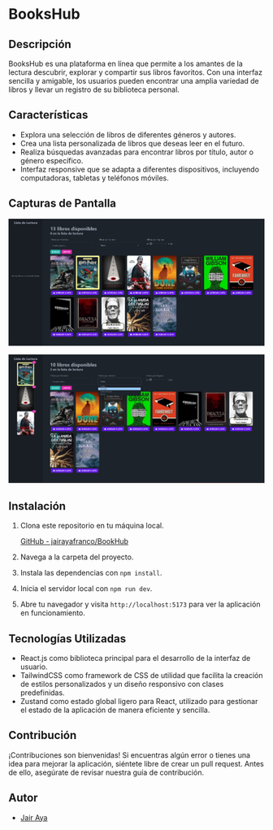 # BooksHub

## Descripción

BooksHub es una plataforma en línea que permite a los amantes de la lectura descubrir, explorar y compartir sus libros favoritos. Con una interfaz sencilla y amigable, los usuarios pueden encontrar una amplia variedad de libros y llevar un registro de su biblioteca personal.

## Características

- Explora una selección de libros de diferentes géneros y autores.
- Crea una lista personalizada de libros que deseas leer en el futuro.
- Realiza búsquedas avanzadas para encontrar libros por título, autor o género específico.
- Interfaz responsive que se adapta a diferentes dispositivos, incluyendo computadoras, tabletas y teléfonos móviles.

## Capturas de Pantalla

![](public\cap1.png)

![](public\cap2.png)

## Instalación

1. Clona este repositorio en tu máquina local.
   
   [GitHub - jairayafranco/BookHub](https://github.com/jairayafranco/BookHub.git)
2. Navega a la carpeta del proyecto.

3. Instala las dependencias con `npm install`.

4. Inicia el servidor local con `npm run dev`.

5. Abre tu navegador y visita `http://localhost:5173` para ver la aplicación en funcionamiento.

## Tecnologías Utilizadas

- React.js como biblioteca principal para el desarrollo de la interfaz de usuario.
- TailwindCSS como framework de CSS de utilidad que facilita la creación de estilos personalizados y un diseño responsivo con clases predefinidas.
- Zustand como estado global ligero para React, utilizado para gestionar el estado de la aplicación de manera eficiente y sencilla.

## Contribución

¡Contribuciones son bienvenidas! Si encuentras algún error o tienes una idea para mejorar la aplicación, siéntete libre de crear un pull request. Antes de ello, asegúrate de revisar nuestra guía de contribución.

## Autor

- [Jair Aya](https://github.com/jairayafranco)


